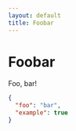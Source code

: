 ```yaml
---
layout: default
title: Foobar
---
```


# Foobar
Foo, bar!

```json
{
  "foo": "bar",
  "example": true
}
```
